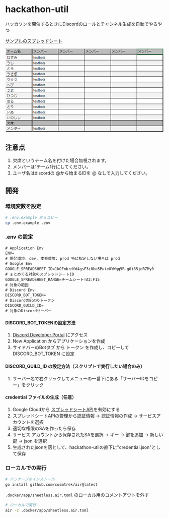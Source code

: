 # hackathon-util

ハッカソンを開催するときにDiscordのロールとチャンネル生成を自動でやるやつ

[サンプルのスプレッドシート](https://docs.google.com/spreadsheets/d/1kOFmbrdYd4gsF3i0bo5PuteUYWqq5R-g0i65jdRZMy0/edit?usp=sharing)

![](./image/img1.png)

## 注意点

1. 欠席というチーム名を付けた場合無視されます。
2. メンバーは1チーム1行にしてください。
3. ユーザ名はdiscordの @から始まるIDを @ なしで入力してください。

## 開発

### 環境変数を設定

```bash
# .env.example からコピー
cp .env.example .env
```

### .env の設定

```env
# Application Env
ENV=                                                                   # 開発環境: dev, 本番環境: prod 特に指定しない場合は prod
# Google Env
GOOGLE_SPREADSHEET_ID=1kOFmbrdYd4gsF3i0bo5PuteUYWqq5R-g0i65jdRZMy0　   # まとめてる対象のスプレッドシートID
GOOGLE_SPREADSHEET_RANGE=チームシート!A2:F15　                          # 対象の範囲
# Discord Env
DISCORD_BOT_TOKEN=                                                     # DiscordのBotのトークン
DISCORD_GUILD_ID=                                                      # 対象のDiscordサーバー
```

#### DISCORD_BOT_TOKENの設定方法

1. [Discord Developer Portal](https://discord.com/developers/applications) にアクセス
2. New Application からアプリケーションを作成
3. サイドバーのBotタブ から トークン を作成し、コピーして DISCORD_BOT_TOKEN に設定

#### DISCORD_GUILD_ID の設定方法（スクリプトで実行したい場合のみ）

1. サーバー名で右クリックしてメニューの一番下にある「サーバーIDをコピー」をクリック

#### credential ファイルの生成（任意）

1. Google Cloudから [スプレッドシートAPI](https://console.cloud.google.com/apis/library/sheets.googleapis.com?hl=ja)を有効にする 
2. スプレッドシートAPIの管理から認証情報 -> 認証情報の作成 -> サービスアカウントを選択
3. 適切な権限のSAを作ったら保存
4. サービス アカウントから保存されたSAを選択 -> キー -> 鍵を追加 -> 新しい鍵 -> json を選択
5. 生成されたjsonを落として、hackathon-utilの直下に"credential.json"として保存

### ローカルでの実行

```bash
# パッケージのインストール
go install github.com/cosmtrek/air@latest
```

`.docker/app/sheetless.air.toml` のローカル用のコメントアウトを外す

```bash
# ローカルで実行
air -c .docker/app/sheetless.air.toml
```
